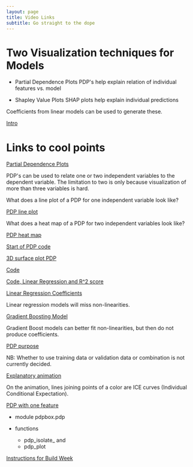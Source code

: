 ```yaml
---
layout: page
title: Video Links
subtitle: Go straight to the dope
---
```


# Two Visualization techniques for Models
- Partial Dependence Plots
PDP's help explain relation of individual features vs. model

- Shapley Value Plots
SHAP plots help explain individual predictions

Coefficients from linear models can be used to generate these.


[Intro](https://youtu.be/5h8BWAPar0k?t=10)


# Links to cool points
[Partial Dependence Plots](https://youtu.be/5h8BWAPar0k?t=45)

PDP's can be used to relate one or two independent variables to the dependent variable. The limitation to two is only because visualization of more than three variables is hard.

What does a line plot of a PDP for one independent variable look like? 

[PDP line plot](https://youtu.be/5h8BWAPar0k?t=57)

What does a heat map of a PDP for two independent variables look like? 

[PDP heat map](https://youtu.be/5h8BWAPar0k?t=481)

[Start of PDP code](https://youtu.be/5h8BWAPar0k?t=859)

[3D surface plot PDP](https://youtu.be/5h8BWAPar0k?t=992)


[Code](https://youtu.be/5h8BWAPar0k?t=1067)

[Code, Linear Regression and R^2 score](https://youtu.be/5h8BWAPar0k?t=1104)

[Linear Regression Coefficients](https://youtu.be/5h8BWAPar0k?t=1138)


Linear regression models will miss non-linearities.

[Gradient Boosting Model](https://youtu.be/5h8BWAPar0k?t=1486)

Gradient Boost models can better fit non-linearities, but then do not produce coefficients.

[PDP purpose](https://youtu.be/5h8BWAPar0k?t=1522)

NB: Whether to use training data or validation data or combination is not currently decided.

[Explanatory animation](https://youtu.be/5h8BWAPar0k?t=1547)

On the animation, lines joining points of a color are ICE curves (Individual Conditional Expectation).

[PDP with one feature](https://youtu.be/5h8BWAPar0k?t=1857)

- module pdpbox.pdp

- functions 
  - pdp\_isolate\_ and 
  - pdp_plot

[Instructions for Build Week](https://youtu.be/5h8BWAPar0k?t=2308)

